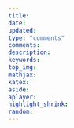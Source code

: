 ```yaml
---
title:
date:
updated:
type: "comments"
comments:
description:
keywords:
top_img: 
mathjax:
katex:
aside:
aplayer:
highlight_shrink:
random:
---
```

